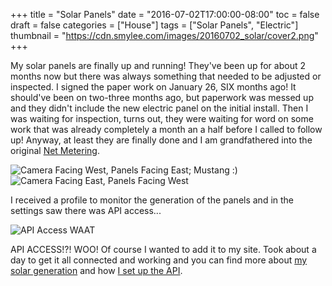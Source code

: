 +++
title = "Solar Panels"
date = "2016-07-02T17:00:00-08:00"
toc = false
draft = false
categories = ["House"]
tags = ["Solar Panels", "Electric"]
thumbnail = "https://cdn.smylee.com/images/20160702_solar/cover2.png"
+++

My solar panels are finally up and running! They've been up for about 2 months now but there was always something that needed to be adjusted or inspected. I signed the paper work on January 26, SIX months ago! It should've been on two-three months ago, but paperwork was messed up and they didn't include the new electric panel on the initial install. Then I was waiting for inspection, turns out, they were waiting for word on some work that was already completely a month an a half before I called to follow up! Anyway, at least they are finally done and I am grandfathered into the original <a href="http://www.sdge.com/clean-energy/overview/overview" rel="nofollow" target="_blank">Net Metering</a>.

<img src="https://cdn.smylee.com/images/20160702_solar/20160701_145542.jpg" alt="Camera Facing West, Panels Facing East; Mustang :)" title="Camera Facing West, Panels Facing East; Mustang :)">

<img src="https://cdn.smylee.com/images/20160702_solar/20160701_145448.jpg" alt="Camera Facing East, Panels Facing West" title="Camera Facing East, Panels Facing West">

I received a profile to monitor the generation of the panels and in the settings saw there was API access...

<img src="https://cdn.smylee.com/images/20160702_solar/2016-07-02_22-25-20.png" alt="API Access WAAT" title="API Access WAAT">

API ACCESS!?! WOO! Of course I wanted to add it to my site. Took about a day to get it all connected and working and you can find more about <a href="/smylee/solar_data/">my solar generation</a> and how <a href="/post/2016/07/02_solar_api_setup/">I set up the API</a>.